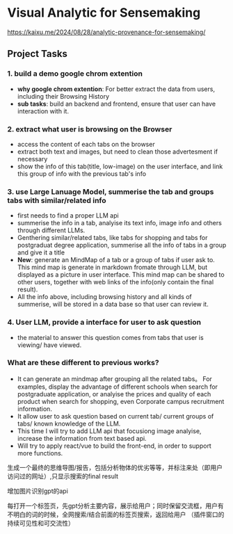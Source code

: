 # Visual Analytic for Sensemaking
https://kaixu.me/2024/08/28/analytic-provenance-for-sensemaking/


## Project Tasks

### 1. build a demo google chrom extention
- **why google chrom extention**: For better extract the data from users, including their Browsing History
- **sub tasks**: build an backend and frontend, ensure that user can have interaction with it.

### 2. extract what user is browsing on the Browser
- access the content of each tabs on the browser
- extract both text and images, but need to clean those advertesment if necessary
- show the info of this tab(title, low-image) on the user interface, and link this group of info with the previous tab's info

###  3. use Large Lanuage Model, summerise the tab and groups tabs with similar/related info
- first needs to find a proper LLM api
- summerise the info in a tab, analyise its text info, image info and others through different LLMs. 
- Genthering similar/related tabs, like tabs for shopping and tabs for postgraduat degree application, summerise all the info of tabs in a group and give it a title
- **New**: generate an MindMap of a tab or a group of tabs if user ask to. This mind map is generate in markdown fromate through LLM, but displayed as a picture in user interface. This mind map can be shared to other users, together with web links of the info(only contain the final result).
- All the info above, including browsing history and all kinds of summerise, will be stored in a data base so that user can review it.

### 4. User LLM, provide a interface for user to ask question
- the material to answer this question comes from tabs that user is viewing/ have viewed.

### What are these different to previous works?
- It can generate an mindmap after grouping all the related tabs。 For examples, display the advantage of different schools when search for postgraduate application, or analyise the prices and quality of each product when search for shopping, even Corporate campus recruitment information.
- It allow user to ask question based on current tab/ current groups of tabs/ known knowledge of the LLM.
- This time I will try to add LLM api that focusiong image analyise, increase the information from text based api.
- Will try to apply react/vue to build the front-end, in order to support more functions. 

生成一个最终的思维导图/报告，包括分析物体的优劣等等，并标注来处（即用户访问过的网址）,只显示搜索的final result

增加图片识别gpt的api

每打开一个标签页，先gpt分析主要内容，展示给用户；同时保留交流框，用户有不明白的词的时候，全网搜索/结合前面的标签页搜索，返回给用户
（插件窗口的持续可见性和可交流性）